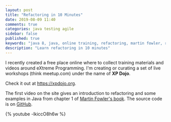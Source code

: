 ```yaml
---
layout: post
title: "Refactoring in 10 Minutes"
date: 2019-08-09 11:40
comments: true
categories: java testing agile
sidebar: false
published: true
keywords: "java 8, java, online training, refactoring, martin fowler, refactoring to patterns, refactoring in 10 minutes, XP, extreme programming, agile"
description: "Learn refactoring in 10 minutes"
---
```


I recently created a free place online where to collect training materials and videos around eXtreme Programming. I'm creating or curating a set of live workshops (think meetup.com) under the name of **XP Dojo**.

Check it out at https://xpdojo.org.

The first video on the site gives an introduction to refactoring and some examples in Java from chapter 1 of [Martin Fowler's book](https://amzn.to/31rSy4U). The source code is on [GitHub](https://github.com/tobyweston/Refactoring-Chapter-1).

{% youtube -lkiccO8h6w %}
